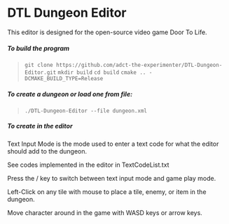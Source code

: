 # DTL Dungeon Editor

This editor is designed for the open-source video game Door To Life.

##### To build the program
> `git clone https://github.com/adct-the-experimenter/DTL-Dungeon-Editor.git`
> `mkdir build`
> `cd build`
> `cmake .. -DCMAKE_BUILD_TYPE=Release`

##### To create a dungeon or load one from file:
> `./DTL-Dungeon-Editor --file dungeon.xml`


##### To create in the editor

Text Input Mode is the mode used to enter a text code for what the editor should add to the dungeon.

See codes implemented in the editor in TextCodeList.txt

Press the / key to switch between text input mode and game play mode.

Left-Click on any tile with mouse to place a tile, enemy, or item in the dungeon.

Move character around in the game with WASD keys or arrow keys.
